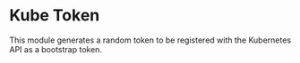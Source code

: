 # Kube Token

This module generates a random token to be registered with the Kubernetes API as a bootstrap token.
